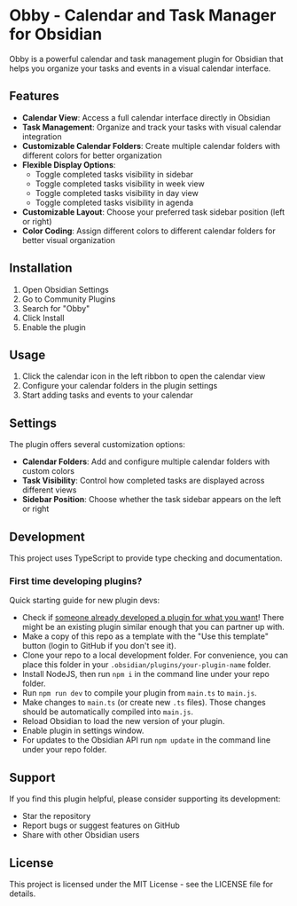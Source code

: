 # Obby - Calendar and Task Manager for Obsidian

Obby is a powerful calendar and task management plugin for Obsidian that helps you organize your tasks and events in a visual calendar interface.

## Features

- **Calendar View**: Access a full calendar interface directly in Obsidian
- **Task Management**: Organize and track your tasks with visual calendar integration
- **Customizable Calendar Folders**: Create multiple calendar folders with different colors for better organization
- **Flexible Display Options**:
  - Toggle completed tasks visibility in sidebar
  - Toggle completed tasks visibility in week view
  - Toggle completed tasks visibility in day view
  - Toggle completed tasks visibility in agenda
- **Customizable Layout**: Choose your preferred task sidebar position (left or right)
- **Color Coding**: Assign different colors to different calendar folders for better visual organization

## Installation

1. Open Obsidian Settings
2. Go to Community Plugins
3. Search for "Obby"
4. Click Install
5. Enable the plugin

## Usage

1. Click the calendar icon in the left ribbon to open the calendar view
2. Configure your calendar folders in the plugin settings
3. Start adding tasks and events to your calendar

## Settings

The plugin offers several customization options:

- **Calendar Folders**: Add and configure multiple calendar folders with custom colors
- **Task Visibility**: Control how completed tasks are displayed across different views
- **Sidebar Position**: Choose whether the task sidebar appears on the left or right

## Development

This project uses TypeScript to provide type checking and documentation.

### First time developing plugins?

Quick starting guide for new plugin devs:

- Check if [someone already developed a plugin for what you want](https://obsidian.md/plugins)! There might be an existing plugin similar enough that you can partner up with.
- Make a copy of this repo as a template with the "Use this template" button (login to GitHub if you don't see it).
- Clone your repo to a local development folder. For convenience, you can place this folder in your `.obsidian/plugins/your-plugin-name` folder.
- Install NodeJS, then run `npm i` in the command line under your repo folder.
- Run `npm run dev` to compile your plugin from `main.ts` to `main.js`.
- Make changes to `main.ts` (or create new `.ts` files). Those changes should be automatically compiled into `main.js`.
- Reload Obsidian to load the new version of your plugin.
- Enable plugin in settings window.
- For updates to the Obsidian API run `npm update` in the command line under your repo folder.

## Support

If you find this plugin helpful, please consider supporting its development:

- Star the repository
- Report bugs or suggest features on GitHub
- Share with other Obsidian users

## License

This project is licensed under the MIT License - see the LICENSE file for details.
